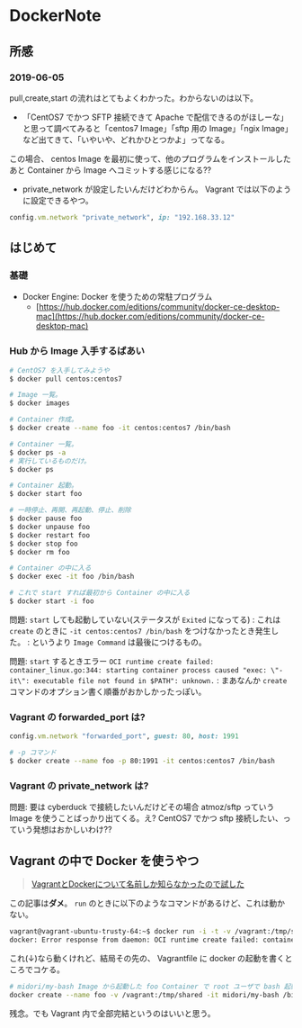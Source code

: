 DockerNote
===

## 所感

### 2019-06-05

pull,create,start の流れはとてもよくわかった。わからないのは以下。

- 「CentOS7 でかつ SFTP 接続できて Apache で配信できるのがほしーな」と思って調べてみると「centos7 Image」「sftp 用の Image」「ngix Image」など出てきて、「いやいや、どれかひとつかよ」ってなる。

この場合、 centos Image を最初に使って、他のプログラムをインストールしたあと Container から Image へコミットする感じになる??

- private_network が設定したいんだけどわからん。 Vagrant では以下のように設定できるやつ。

```ruby
config.vm.network "private_network", ip: "192.168.33.12"
```



## はじめて

### 基礎

- Docker Engine: Docker を使うための常駐プログラム
    - [https://hub.docker.com/editions/community/docker-ce-desktop-mac](https://hub.docker.com/editions/community/docker-ce-desktop-mac)

### Hub から Image 入手するばあい

```bash
# CentOS7 を入手してみようや
$ docker pull centos:centos7

# Image 一覧。
$ docker images

# Container 作成。
$ docker create --name foo -it centos:centos7 /bin/bash

# Container 一覧。
$ docker ps -a
# 実行しているものだけ。
$ docker ps

# Container 起動。
$ docker start foo

# 一時停止、再開、再起動、停止、削除
$ docker pause foo
$ docker unpause foo
$ docker restart foo
$ docker stop foo
$ docker rm foo

# Container の中に入る
$ docker exec -it foo /bin/bash

# これで start すれば最初から Container の中に入る
$ docker start -i foo
```

問題: `start` しても起動していない(ステータスが `Exited` になってる)
:   これは `create` のときに `-it centos:centos7 /bin/bash` をつけなかったとき発生した。
:   というより `Image Command` は最後につけるもの。


問題: `start` するときエラー `OCI runtime create failed: container_linux.go:344: starting container process caused "exec: \"-it\": executable file not found in $PATH": unknown.`
:   まあなんか `create` コマンドのオプション書く順番がおかしかったっぽい。

### Vagrant の forwarded_port は?

```ruby
config.vm.network "forwarded_port", guest: 80, host: 1991
```

```bash
# -p コマンド
$ docker create --name foo -p 80:1991 -it centos:centos7 /bin/bash
```

### Vagrant の private_network は?

問題: 要は cyberduck で接続したいんだけどその場合 atmoz/sftp っていう Image を使うことばっかり出てくる。え? CentOS7 でかつ sftp 接続したい、っていう発想はおかしいわけ??


## Vagrant の中で Docker を使うやつ

> [VagrantとDockerについて名前しか知らなかったので試した](https://qiita.com/hidekuro/items/fc12344d36d996198e96)

この記事は**ダメ**。 `run` のときに以下のようなコマンドがあるけど、これは動かない。

```bash
vagrant@vagrant-ubuntu-trusty-64:~$ docker run -i -t -v /vagrant:/tmp/shared --name="hogehoge" midori/my-bash
docker: Error response from daemon: OCI runtime create failed: container_linux.go:348: starting container process caused "process_linux.go:301: running exec setns process for init caused \"exit status 23\"": unknown.
```

これ(↓)なら動くけれど、結局その先の、 Vagrantfile に docker の起動を書くところでコケる。

```bash
# midori/my-bash Image から起動した foo Container で root ユーザで bash 起動
docker create --name foo -v /vagrant:/tmp/shared -it midori/my-bash /bin/bash
```

残念。でも Vagrant 内で全部完結というのはいいと思う。
